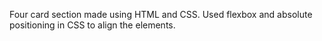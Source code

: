 Four card section made using HTML and CSS.
Used flexbox and absolute positioning in CSS to align the elements.
